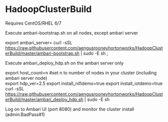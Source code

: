 # HadoopClusterBuild

Requires CentOS/RHEL 6/7  

Execute ambari-bootstrap.sh on all nodes, except ambari server 

export ambari_server=<FQDN of ambari-server host> 
curl -sSL https://raw.githubusercontent.com/aengusrooneyhortonworks/HadoopClusterBuild/master/ambari-bootstrap.sh | sudo -E sh ; 

Execute ambari_deploy_hdp.sh on the ambari server only 

export host_count=n #set n to number of nodes in your cluster (including ambari server node)  
export hdp_ver=2.5 
export install_nifidemo=true 
export install_iotdemo=true 
curl -sSL https://raw.githubusercontent.com/aengusrooneyhortonworks/HadoopClusterBuild/master/ambari_deploy_hdp.sh | sudo -E sh  

Log on to Ambari UI (port 8080) and monitor the cluster install (admin:BadPass#1) 
